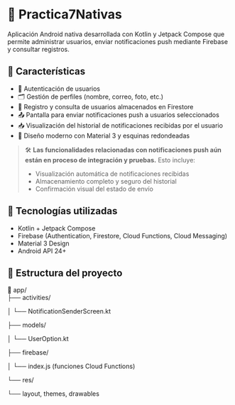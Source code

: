 # 📲 Practica7Nativas

Aplicación Android nativa desarrollada con Kotlin y Jetpack Compose que permite administrar usuarios, enviar notificaciones push mediante Firebase y consultar registros.

## 🚀 Características

- 🔐 Autenticación de usuarios
- 🗂️ Gestión de perfiles (nombre, correo, foto, etc.)
- 🧾 Registro y consulta de usuarios almacenados en Firestore
- 📤 Pantalla para enviar notificaciones push a usuarios seleccionados
- 📥 Visualización del historial de notificaciones recibidas por el usuario
- 🎨 Diseño moderno con Material 3 y esquinas redondeadas

> 🛠️ **Las funcionalidades relacionadas con notificaciones push aún están en proceso de integración y pruebas.** Esto incluye:
> - Visualización automática de notificaciones recibidas
> - Almacenamiento completo y seguro del historial
> - Confirmación visual del estado de envío

## 🧩 Tecnologías utilizadas

- Kotlin + Jetpack Compose
- Firebase (Authentication, Firestore, Cloud Functions, Cloud Messaging)
- Material 3 Design
- Android API 24+

## 🔧 Estructura del proyecto
📁 app/    
  ├── activities/
  
  │ └── NotificationSenderScreen.kt
  
  ├── models/
  
  │ └── UserOption.kt
  
  ├── firebase/
  
  │ └── index.js (funciones Cloud Functions)
  
  └── res/
  
  └── layout, themes, drawables







